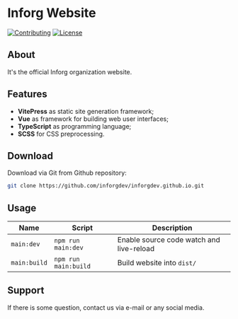 # Inforg Website

<a href="CONTRIBUTING.md"><img src="https://img.shields.io/badge/Contributing-CONTRIBUTING.md-005c99?style=flat&amp;logo=" alt="Contributing"/></a> <a href="LICENSE.md"><img src="https://img.shields.io/badge/License-LICENSE.md-005c99?style=flat&amp;logo=" alt="License"/></a>

## About

It's the official Inforg organization website.

## Features

* **VitePress** as static site generation framework;
* **Vue** as framework for building web user interfaces;
* **TypeScript** as programming language;
* **SCSS** for CSS preprocessing.

## Download

Download via Git from Github repository:

```bash
git clone https://github.com/inforgdev/inforgdev.github.io.git
```

## Usage

Name         | Script               | Description
-------------|----------------------|------------------------------------------
`main:dev`   | `npm run main:dev`   | Enable source code watch and live-reload
`main:build` | `npm run main:build` | Build website into `dist/`

## Support

If there is some question, contact us via e-mail or any social media.
